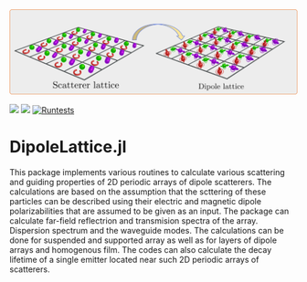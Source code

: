 
<div align="center">
  <img src="docs/src/Pictures/mapping.png" alt="Dipole Lattice Logo"></img>
</div>

[![](https://img.shields.io/badge/docs-stable-blue.svg)](https://vmkhit.github.io/DipoleLattice.jl/dev)
[![](https://img.shields.io/badge/docs-dev-blue.svg)](https://vmkhit.github.io/DipoleLattice.jl/dev)
[![Runtests](https://github.com/vmkhit/DipoleLattice.jl/actions/workflows/Runtests.yml/badge.svg)](https://github.com/vmkhit/DipoleLattice.jl/actions/workflows/Runtests.yml)
# DipoleLattice.jl
This package implements various routines to calculate various scattering and guiding properties of 2D periodic arrays of dipole scatterers. The calculations are based on the assumption that the scttering of these particles can be described using their electric and magnetic dipole polarizabilities that are assumed to be given as an input. The package can calculate far-field reflectrion and transmision spectra of the array. Dispersion spectrum and the waveguide modes. The calculations can be done for suspended and supported array as well as for layers of dipole arrays and homogenous film. The codes can also calculate the decay lifetime of a single emitter located near such 2D periodic arrays of scatterers. 
